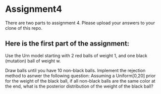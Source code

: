 # Assignment4

There are two parts to assignment 4. Please upload your answers to your clone of this repo.

## Here is the first part of the assignment:

Use the Urn model starting with 2 red balls of weight 1, and one black (mutation) ball of weight w.

Draw balls until you have 10 non-black balls.
Implement the rejection method to asnwer the following question:
Assuming a Uniform[0,20] prior for the weight of the black ball, if all non-black balls are the same color at the end, what is the posterior distribution of the weight of the black ball?
